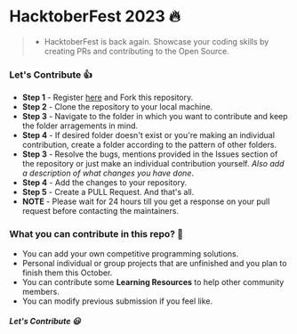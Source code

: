 # HacktoberFest 2023 :fire:

> - HacktoberFest is back again. Showcase your coding skills by creating PRs and contributing to the Open Source.


### Let's Contribute :+1:

- **Step 1** - Register [here](https://hacktoberfest.com/) and Fork this repository.
- **Step 2** - Clone the repository to your local machine.
- **Step 3** - Navigate to the folder in which you want to contribute and keep the folder arragements in mind.
- **Step 4** - If desired folder doesn't exist or you're making an individual contribution, create a folder according to the pattern of other folders.
- **Step 3** - Resolve the bugs, mentions provided in the Issues section of the repository or just make an individual contribution yourself. _Also add a description of what changes you have done_.
- **Step 4** - Add the changes to your repository.
- **Step 5** - Create a PULL Request. And that's all.
- **NOTE** - Please wait for 24 hours till you get a response on your pull request before contacting the maintainers.

### What you can contribute in this repo? :punch:

- You can add your own competitive programming solutions.
- Personal individual or group projects that are unfinished and you plan to finish them this October.
- You can contribute some **Learning Resources** to help other community members.
- You can modify previous submission if you feel like.

##### Let's Contribute :smiley:
